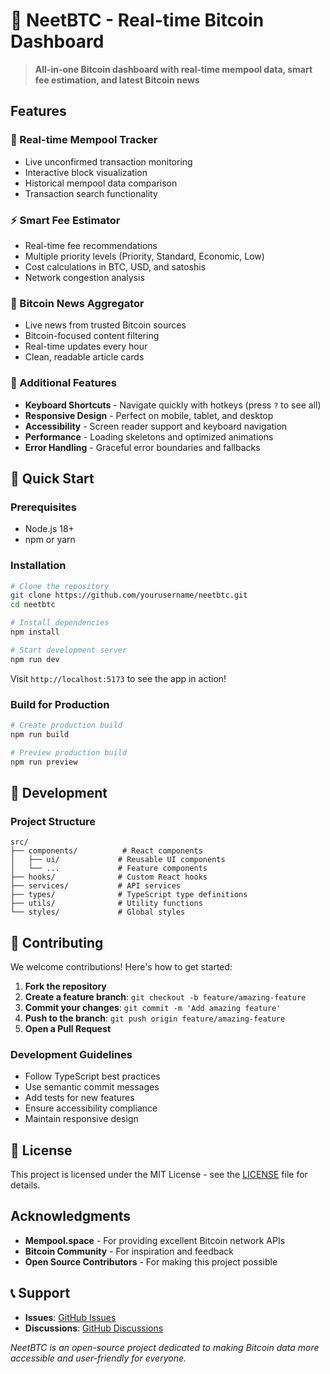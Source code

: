 # 🚀 NeetBTC - Real-time Bitcoin Dashboard

> **All-in-one Bitcoin dashboard with real-time mempool data, smart fee estimation, and latest Bitcoin news**

## Features

### 🔄 Real-time Mempool Tracker
- Live unconfirmed transaction monitoring
- Interactive block visualization
- Historical mempool data comparison
- Transaction search functionality

### ⚡ Smart Fee Estimator
- Real-time fee recommendations
- Multiple priority levels (Priority, Standard, Economic, Low)
- Cost calculations in BTC, USD, and satoshis
- Network congestion analysis

### 📰 Bitcoin News Aggregator
- Live news from trusted Bitcoin sources
- Bitcoin-focused content filtering
- Real-time updates every hour
- Clean, readable article cards

### 🎯 Additional Features
- **Keyboard Shortcuts** - Navigate quickly with hotkeys (press `?` to see all)
- **Responsive Design** - Perfect on mobile, tablet, and desktop
- **Accessibility** - Screen reader support and keyboard navigation
- **Performance** - Loading skeletons and optimized animations
- **Error Handling** - Graceful error boundaries and fallbacks

## 🚀 Quick Start

### Prerequisites
- Node.js 18+ 
- npm or yarn

### Installation

```bash
# Clone the repository
git clone https://github.com/yourusername/neetbtc.git
cd neetbtc

# Install dependencies
npm install

# Start development server
npm run dev
```

Visit `http://localhost:5173` to see the app in action!

### Build for Production

```bash
# Create production build
npm run build

# Preview production build
npm run preview
```


## 🔧 Development

### Project Structure

```
src/
├── components/          # React components
│   ├── ui/             # Reusable UI components
│   └── ...             # Feature components
├── hooks/              # Custom React hooks
├── services/           # API services
├── types/              # TypeScript type definitions
├── utils/              # Utility functions
└── styles/             # Global styles
```


## 🤝 Contributing

We welcome contributions! Here's how to get started:

1. **Fork the repository**
2. **Create a feature branch**: `git checkout -b feature/amazing-feature`
3. **Commit your changes**: `git commit -m 'Add amazing feature'`
4. **Push to the branch**: `git push origin feature/amazing-feature`
5. **Open a Pull Request**

### Development Guidelines

- Follow TypeScript best practices
- Use semantic commit messages
- Add tests for new features
- Ensure accessibility compliance
- Maintain responsive design

## 📄 License

This project is licensed under the MIT License - see the [LICENSE](LICENSE) file for details.

## Acknowledgments

- **Mempool.space** - For providing excellent Bitcoin network APIs
- **Bitcoin Community** - For inspiration and feedback
- **Open Source Contributors** - For making this project possible

## 📞 Support

- **Issues**: [GitHub Issues](https://github.com/yourusername/neetbtc/issues)
- **Discussions**: [GitHub Discussions](https://github.com/yourusername/neetbtc/discussions)


*NeetBTC is an open-source project dedicated to making Bitcoin data more accessible and user-friendly for everyone.*
